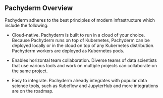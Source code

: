 ## Pachyderm Overview

Pachyderm adheres to the best principles of modern infrastructure
which include the following:

* Cloud-native. Pachyderm is built to run in a cloud of your choice.
Because Pachyderm runs on top of Kubernetes, Pachyderm can be
deployed locally or in the cloud on top of any Kubernetes distribution.
Pachyderm workers are deployed as Kubernetes pods.

* Enables horizontal team collaboration. Diverse teams of data scientists
that use various tools and work on multiple projects can collaborate on
the same project.

* Easy to integrate. Pachyderm already integrates with popular data science
tools, such as Kubeflow and JupyterHub and more integrations are on the roadmap.

